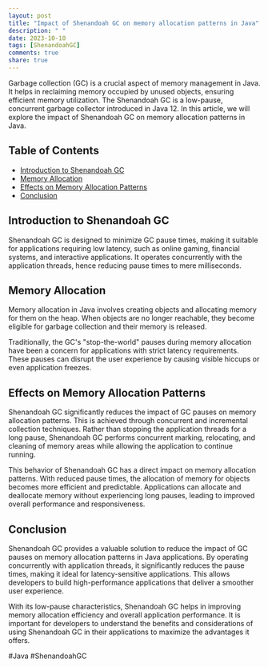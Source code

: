 ```yaml
---
layout: post
title: "Impact of Shenandoah GC on memory allocation patterns in Java"
description: " "
date: 2023-10-10
tags: [ShenandoahGC]
comments: true
share: true
---
```


Garbage collection (GC) is a crucial aspect of memory management in Java. It helps in reclaiming memory occupied by unused objects, ensuring efficient memory utilization. The Shenandoah GC is a low-pause, concurrent garbage collector introduced in Java 12. In this article, we will explore the impact of Shenandoah GC on memory allocation patterns in Java.

## Table of Contents
- [Introduction to Shenandoah GC](#introduction-to-shenandoah-gc)
- [Memory Allocation](#memory-allocation)
- [Effects on Memory Allocation Patterns](#effects-on-memory-allocation-patterns)
- [Conclusion](#conclusion)

## Introduction to Shenandoah GC
Shenandoah GC is designed to minimize GC pause times, making it suitable for applications requiring low latency, such as online gaming, financial systems, and interactive applications. It operates concurrently with the application threads, hence reducing pause times to mere milliseconds.

## Memory Allocation
Memory allocation in Java involves creating objects and allocating memory for them on the heap. When objects are no longer reachable, they become eligible for garbage collection and their memory is released.

Traditionally, the GC's "stop-the-world" pauses during memory allocation have been a concern for applications with strict latency requirements. These pauses can disrupt the user experience by causing visible hiccups or even application freezes.

## Effects on Memory Allocation Patterns
Shenandoah GC significantly reduces the impact of GC pauses on memory allocation patterns. This is achieved through concurrent and incremental collection techniques. Rather than stopping the application threads for a long pause, Shenandoah GC performs concurrent marking, relocating, and cleaning of memory areas while allowing the application to continue running.

This behavior of Shenandoah GC has a direct impact on memory allocation patterns. With reduced pause times, the allocation of memory for objects becomes more efficient and predictable. Applications can allocate and deallocate memory without experiencing long pauses, leading to improved overall performance and responsiveness.

## Conclusion
Shenandoah GC provides a valuable solution to reduce the impact of GC pauses on memory allocation patterns in Java applications. By operating concurrently with application threads, it significantly reduces the pause times, making it ideal for latency-sensitive applications. This allows developers to build high-performance applications that deliver a smoother user experience.

With its low-pause characteristics, Shenandoah GC helps in improving memory allocation efficiency and overall application performance. It is important for developers to understand the benefits and considerations of using Shenandoah GC in their applications to maximize the advantages it offers.

\#Java #ShenandoahGC